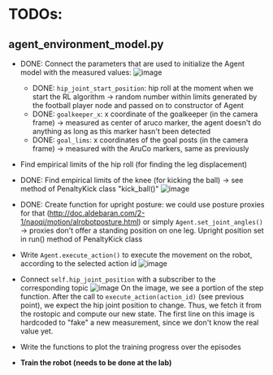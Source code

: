 # TODOs:

## agent_environment_model.py
 - DONE: Connect the parameters that are used to initialize the Agent model with the measured values: 
   ![image](https://user-images.githubusercontent.com/95912004/179242012-02b5853a-09b2-40d8-b005-08867183844c.png)
   - DONE: `hip_joint_start_position`: hip roll at the moment when we start the RL algorithm -> random number within limits generated by the football player node and passed on to constructor of Agent 
   - DONE: `goalkeeper_x`: x coordinate of the goalkeeper (in the camera frame) -> measured as center of aruco marker, the agent doesn't do anything as long as this marker hasn't been detected
   - DONE: `goal_lims`: x coordinates of the goal posts (in the camera frame) -> measured with the AruCo markers, same as previously
 
 - Find empirical limits of the hip roll (for finding the leg displacement)
 - DONE: Find empirical limits of the knee (for kicking the ball) -> see method of PenaltyKick class "kick_ball()"
   ![image](https://user-images.githubusercontent.com/95912004/179242566-0e656b6b-f539-45b6-b618-8b5994ef113b.png)
 - DONE: Create function for upright posture: we could use posture proxies for that (http://doc.aldebaran.com/2-1/naoqi/motion/alrobotposture.html) or simply `Agent.set_joint_angles()` -> proxies don't offer a standing position on one leg. Upright position set in run() method of PenaltyKick class
 - Write `Agent.execute_action()` to execute the movement on the robot, according to the selected action id
   ![image](https://user-images.githubusercontent.com/95912004/179284462-84d2415f-b95c-41af-8de0-e80e63fb5ca1.png)
 - Connect `self.hip_joint_position` with a subscriber to the corresponding topic
   ![image](https://user-images.githubusercontent.com/95912004/179284753-c56603d3-9f0e-4cc5-b987-3deb09f5f8de.png)
   On the image, we see a portion of the step function. After the call to `execute_action(action_id)` (see previous point), we expect the hip joint position to change.
   Thus, we fetch it from the rostopic and compute our new state. The first line on this image is hardcoded to "fake" a new measurement, since we don't know the real value yet.
 - Write the functions to plot the training progress over the episodes
 - **Train the robot (needs to be done at the lab)**
